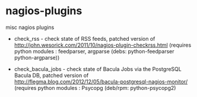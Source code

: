 nagios-plugins
==============

misc nagios plugins

* check_rss - check state of RSS feeds, patched version of http://john.wesorick.com/2011/10/nagios-plugin-checkrss.html
  (requires python modules : feedparser, argparse (debs: python-feedparser python-argparse))

* check_bacula_jobs - check state of Bacula Jobs via the PostgreSQL Bacula DB, patched version of http://flegma.blog.com/2012/12/05/bacula-postgresql-nagios-monitor/
  (requires python modules : Psycopg (deb/rpm: python-psycopg2)
